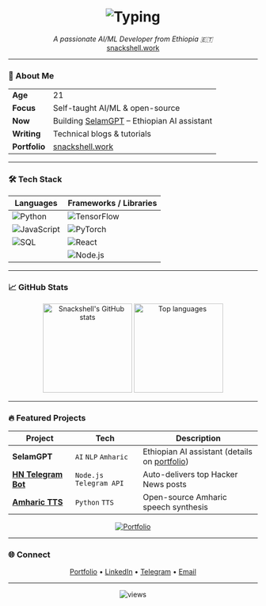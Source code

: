 <h1 align="center">
  <img src="https://readme-typing-svg.demolab.com?font=Fira+Code&size=28&duration=3000&pause=1000&color=3AA655&center=true&vCenter=true&width=450&lines=Hi+👋,+I'm+Snackshell" alt="Typing">
</h1>

<p align="center">
  <i>A passionate AI/ML Developer from Ethiopia 🇪🇹</i><br>
  <a href="https://snackshell.work" target="_blank">snackshell.work</a>
</p>

---

<!-- About -->
### 🧠 About Me
| | |
|---|---|
| **Age** | 21 |
| **Focus** | Self-taught AI/ML & open-source |
| **Now** | Building [SelamGPT](https://snackshell.work) – Ethiopian AI assistant |
| **Writing** | Technical blogs & tutorials |
| **Portfolio** | [snackshell.work](https://snackshell.work) |

---

<!-- Tech Stack -->
### 🛠 Tech Stack

| Languages | Frameworks / Libraries |
|---|---|
| ![Python](https://img.shields.io/badge/python-3AA655?style=flat-square&logo=python&logoColor=white) | ![TensorFlow](https://img.shields.io/badge/TensorFlow-3AA655?style=flat-square&logo=tensorflow&logoColor=white) |
| ![JavaScript](https://img.shields.io/badge/JavaScript-3AA655?style=flat-square&logo=javascript&logoColor=white) | ![PyTorch](https://img.shields.io/badge/PyTorch-3AA655?style=flat-square&logo=pytorch&logoColor=white) |
| ![SQL](https://img.shields.io/badge/SQL-3AA655?style=flat-square&logo=postgresql&logoColor=white) | ![React](https://img.shields.io/badge/React-3AA655?style=flat-square&logo=react&logoColor=white) |
|  | ![Node.js](https://img.shields.io/badge/Node.js-3AA655?style=flat-square&logo=nodedotjs&logoColor=white) |

---

<!-- GitHub Stats -->
### 📈 GitHub Stats
<p align="center">
  <img height="180" alt="Snackshell's GitHub stats" src="https://github-readme-stats.vercel.app/api?username=snackshell&show_icons=true&theme=dark&hide_border=true&include_all_commits=true&count_private=true">
  <img height="180" alt="Top languages" src="https://github-readme-stats.vercel.app/api/top-langs/?username=snackshell&layout=compact&langs_count=8&theme=dark&bg_color=0D1117&hide_border=true">
</p>

---

<!-- Featured Projects -->
### 🔥 Featured Projects
| Project | Tech | Description |
|---|---|---|
| **SelamGPT** | `AI` `NLP` `Amharic` | Ethiopian AI assistant (details on [portfolio](https://snackshell.work)) |
| **[HN Telegram Bot](https://github.com/snackshell/hn-telegram-bot)** | `Node.js` `Telegram API` | Auto-delivers top Hacker News posts |
| **[Amharic TTS](https://github.com/snackshell/amharic-tts)** | `Python` `TTS` | Open-source Amharic speech synthesis |

<p align="center">
  <a href="https://snackshell.work">
    <img src="https://img.shields.io/badge/View_Portfolio-3AA655?style=for-the-badge&logo=google-chrome&logoColor=white" alt="Portfolio">
  </a>
</p>

---

<!-- Connect -->
### 🌐 Connect
<p align="center">
  <a href="https://snackshell.work">Portfolio</a> •
  <a href="https://linkedin.com/in/snackshell">LinkedIn</a> •
  <a href="https://t.me/snackshell">Telegram</a> •
  <a href="mailto:solomonadonay2@gmail.com">Email</a>
</p>

---

<p align="center">
  <img src="https://komarev.com/ghpvc/?username=snackshell&label=Profile%20Views&color=3AA655&style=flat-square" alt="views">
</p>
